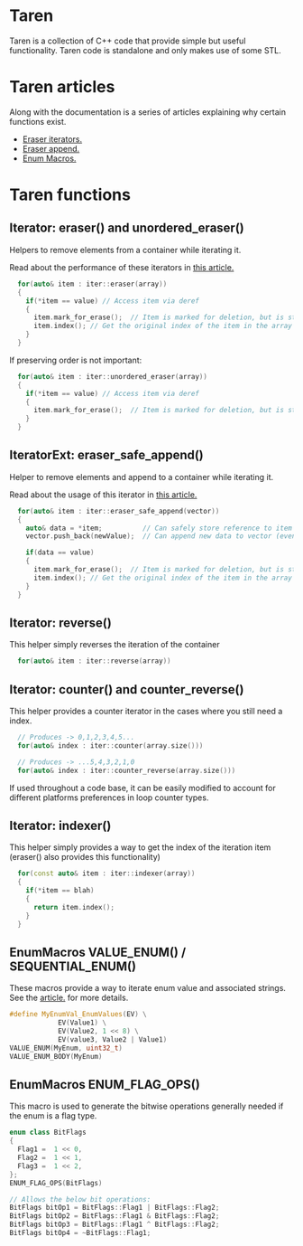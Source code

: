 # Taren
Taren is a collection of C++ code that provide simple but useful functionality. 
Taren code is standalone and only makes use of some STL.

# Taren articles
Along with the documentation is a series of articles explaining why certain functions exist.
- [Eraser iterators.](./Articles/EraserProfile.md)
- [Eraser append.](./Articles/EraserSafeAppend.md)
- [Enum Macros.](./Articles/EnumMacros.md)

# Taren functions
## Iterator: eraser() and unordered_eraser()
Helpers to remove elements from a container while iterating it.

Read about the performance of these iterators in [this article.](./Articles/EraserProfile.md)

```c++   
  for(auto& item : iter::eraser(array))
  {
    if(*item == value) // Access item via deref
    {
      item.mark_for_erase();  // Item is marked for deletion, but is still valid until end of loop iteration
      item.index(); // Get the original index of the item in the array 
    }
  }
```
If preserving order is not important:
```c++   
  for(auto& item : iter::unordered_eraser(array))
  {
    if(*item == value) // Access item via deref
    {
      item.mark_for_erase();  // Item is marked for deletion, but is still valid until end of loop iteration
    }
  }
```

## IteratorExt: eraser_safe_append()
Helper to remove elements and append to a container while iterating it.

Read about the usage of this iterator in [this article.](./Articles/EraserSafeAppend.md)

```c++   
  for(auto& item : iter::eraser_safe_append(vector))
  {
    auto& data = *item;          // Can safely store reference to item under iteration
    vector.push_back(newValue);  // Can append new data to vector (even if vector resizes)

    if(data == value)
    {
      item.mark_for_erase();  // Item is marked for deletion, but is still valid until end of loop iteration
      item.index(); // Get the original index of the item in the array 
    }
  }
```

## Iterator: reverse()
This helper simply reverses the iteration of the container
```c++
  for(auto& item : iter::reverse(array))
```


## Iterator: counter() and counter_reverse()
This helper provides a counter iterator in the cases where you still need a index.
```c++
  // Produces -> 0,1,2,3,4,5...
  for(auto& index : iter::counter(array.size()))
```

```c++
  // Produces -> ...5,4,3,2,1,0 
  for(auto& index : iter::counter_reverse(array.size()))
```

If used throughout a code base, it can be easily modified to account for different platforms preferences in loop counter types.


## Iterator: indexer()
This helper simply provides a way to get the index of the iteration item (eraser() also provides this functionality)
```c++
  for(const auto& item : iter::indexer(array))
  {
    if(*item == blah)
    {
      return item.index();
    }
  }
```

## EnumMacros VALUE_ENUM() / SEQUENTIAL_ENUM()
These macros provide a way to iterate enum value and associated strings.
See the [article.](./Articles/EnumMacros.md) for more details.
```c++
#define MyEnumVal_EnumValues(EV) \
            EV(Value1) \
            EV(Value2, 1 << 8) \
            EV(value3, Value2 | Value1) 
VALUE_ENUM(MyEnum, uint32_t)
VALUE_ENUM_BODY(MyEnum)
```

## EnumMacros ENUM_FLAG_OPS()
This macro is used to generate the bitwise operations generally needed if the enum is a flag type. 
```c++
enum class BitFlags
{
  Flag1 =  1 << 0,
  Flag2 =  1 << 1,
  Flag3 =  1 << 2,
};
ENUM_FLAG_OPS(BitFlags)

// Allows the below bit operations:
BitFlags bitOp1 = BitFlags::Flag1 | BitFlags::Flag2;
BitFlags bitOp2 = BitFlags::Flag1 & BitFlags::Flag2;
BitFlags bitOp3 = BitFlags::Flag1 ^ BitFlags::Flag2;
BitFlags bitOp4 = ~BitFlags::Flag1;

```

